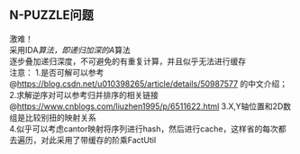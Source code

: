 ## N-PUZZLE问题
激难！  
采用IDA*算法，即递归加深的A*算法  
逐步叠加递归深度，不可避免的有重复计算，并且似乎无法进行缓存  
注意：
1.是否可解可以参考@https://blog.csdn.net/u010398265/article/details/50987577 的中文介绍；
2.求解逆序对可以参考归并排序的相关链接@https://www.cnblogs.com/liuzhen1995/p/6511622.html
3.X,Y轴位置和2D数组是比较别扭的映射关系  
4.似乎可以考虑cantor映射将序列进行hash，然后进行cache，这样省的每次都去遍历，对此采用了带缓存的阶乘FactUtil  